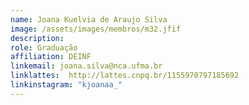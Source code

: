 ```yaml
---
name: Joana Kuelvia de Araujo Silva
image: /assets/images/membros/m32.jfif
description:
role: Graduação
affiliation: DEINF
linkemail: joana.silva@nca.ufma.br
linklattes:  http://lattes.cnpq.br/1155970797185692
linkinstagram: "kjoanaa_"
---
```


